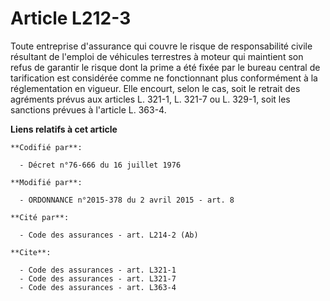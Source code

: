 # Article L212-3

Toute entreprise d'assurance qui couvre le risque de responsabilité civile résultant de l'emploi de véhicules terrestres à
moteur qui maintient son refus de garantir le risque dont la prime a été fixée par le bureau central de tarification est
considérée comme ne fonctionnant plus conformément à la réglementation en vigueur. Elle encourt, selon le cas, soit le
retrait des agréments prévus aux articles L. 321-1, L. 321-7 ou L. 329-1, soit les sanctions prévues                  à
l'article L. 363-4.

**Liens relatifs à cet article**

	**Codifié par**:

	  - Décret n°76-666 du 16 juillet 1976

	**Modifié par**:

	  - ORDONNANCE n°2015-378 du 2 avril 2015 - art. 8

	**Cité par**:

	  - Code des assurances - art. L214-2 (Ab)

	**Cite**:

	  - Code des assurances - art. L321-1
	  - Code des assurances - art. L321-7
	  - Code des assurances - art. L363-4
